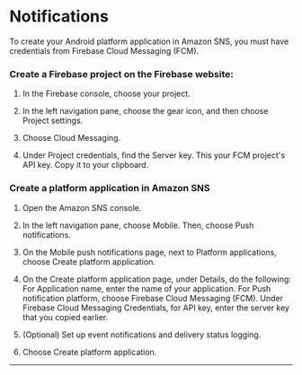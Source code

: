 # Notifications

To create your Android platform application in Amazon SNS, you must have credentials from Firebase Cloud Messaging (FCM).

### Create a Firebase project on the Firebase website:

1. In the Firebase console, choose your project.

2. In the left navigation pane, choose the gear icon, and then choose Project settings.

3. Choose Cloud Messaging.

4. Under Project credentials, find the Server key. This your FCM project's API key. Copy it to your clipboard.

### Create a platform application in Amazon SNS

1.  Open the Amazon SNS console.

2.  In the left navigation pane, choose Mobile. Then, choose Push notifications.

3.  On the Mobile push notifications page, next to Platform applications, choose Create platform application.

4.  On the Create platform application page, under Details, do the following:
    For Application name, enter the name of your application.
    For Push notification platform, choose Firebase Cloud Messaging (FCM).
    Under Firebase Cloud Messaging Credentials, for API key, enter the server key that you copied earlier.

5.  (Optional) Set up event notifications and delivery status logging.

6.  Choose Create platform application.

<hr>
<br>
